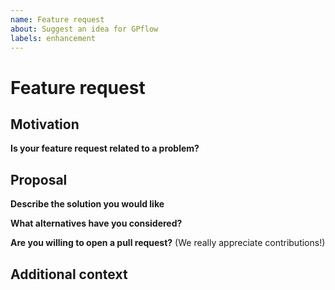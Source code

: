 ```yaml
---
name: Feature request
about: Suggest an idea for GPflow
labels: enhancement
---
```


<!-- Lines like this are comments and will be invisible -->

# Feature request

<!-- Please give a clear and concise description of your feature proposal! -->

## Motivation

**Is your feature request related to a problem?**
<!-- A clear and concise description of the problem. For example: I'm always frustrated when [...] -->
<!-- Are there relevant issues or other PRs? Please add links! -->
<!-- Who will benefit from this feature? -->

## Proposal

**Describe the solution you would like**
<!-- A clear and concise description of what you want to happen. -->

**What alternatives have you considered?**
<!-- A clear and concise description of any alternative solutions or features you've considered. -->

**Are you willing to open a pull request?** (We really appreciate contributions!)

## Additional context

<!-- Add any other context / information about your feature request here. -->
